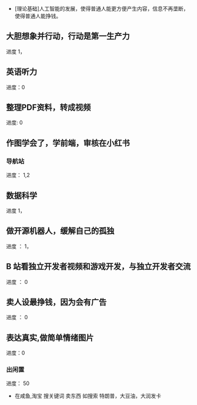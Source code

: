 
- [理论基础]人工智能的发展，使得普通人能更方便产生内容，信息不再垄断，使得普通人能挣钱。

##  大胆想象并行动，行动是第一生产力
进度 1，

## 英语听力 
进度：0

## 整理PDF资料，转成视频
进度: 0

## 作图学会了，学前端，审核在小红书

### 导航站 
进度： 1,2

## 数据科学

进度 1，

## 做开源机器人，缓解自己的孤独

进度 ：  1，


##  B 站看独立开发者视频和游戏开发，与独立开发者交流
进度 ： 0

## 卖人设最挣钱，因为会有广告
进度 ： 0


## 表达真实,做简单情绪图片

进度：0

### 出闲置

进度： 50

- 在咸鱼,淘宝 搜关键词 卖东西  如搜索 特朗普，大豆油，大润发卡